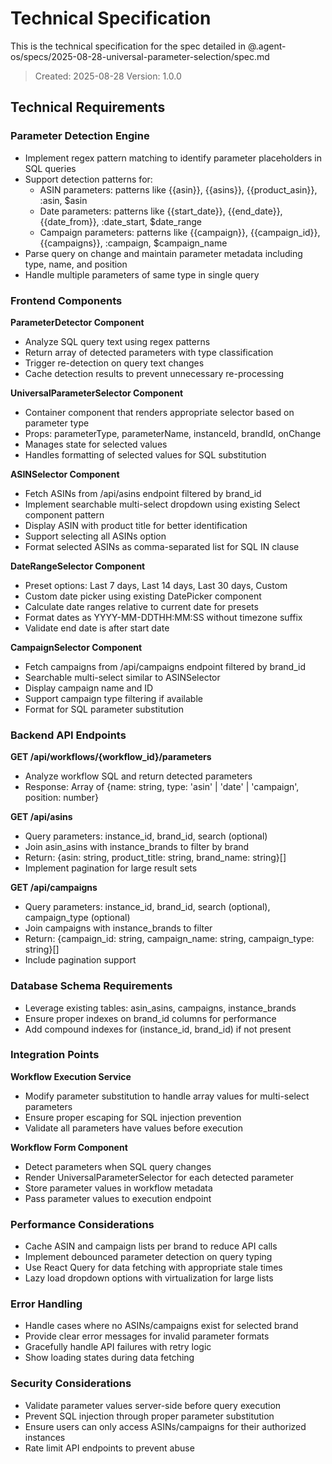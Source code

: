 # Technical Specification

This is the technical specification for the spec detailed in @.agent-os/specs/2025-08-28-universal-parameter-selection/spec.md

> Created: 2025-08-28
> Version: 1.0.0

## Technical Requirements

### Parameter Detection Engine
- Implement regex pattern matching to identify parameter placeholders in SQL queries
- Support detection patterns for:
  - ASIN parameters: patterns like {{asin}}, {{asins}}, {{product_asin}}, :asin, $asin
  - Date parameters: patterns like {{start_date}}, {{end_date}}, {{date_from}}, :date_start, $date_range
  - Campaign parameters: patterns like {{campaign}}, {{campaign_id}}, {{campaigns}}, :campaign, $campaign_name
- Parse query on change and maintain parameter metadata including type, name, and position
- Handle multiple parameters of same type in single query

### Frontend Components

**ParameterDetector Component**
- Analyze SQL query text using regex patterns
- Return array of detected parameters with type classification
- Trigger re-detection on query text changes
- Cache detection results to prevent unnecessary re-processing

**UniversalParameterSelector Component**
- Container component that renders appropriate selector based on parameter type
- Props: parameterType, parameterName, instanceId, brandId, onChange
- Manages state for selected values
- Handles formatting of selected values for SQL substitution

**ASINSelector Component**
- Fetch ASINs from /api/asins endpoint filtered by brand_id
- Implement searchable multi-select dropdown using existing Select component pattern
- Display ASIN with product title for better identification
- Support selecting all ASINs option
- Format selected ASINs as comma-separated list for SQL IN clause

**DateRangeSelector Component**
- Preset options: Last 7 days, Last 14 days, Last 30 days, Custom
- Custom date picker using existing DatePicker component
- Calculate date ranges relative to current date for presets
- Format dates as YYYY-MM-DDTHH:MM:SS without timezone suffix
- Validate end date is after start date

**CampaignSelector Component**
- Fetch campaigns from /api/campaigns endpoint filtered by brand_id
- Searchable multi-select similar to ASINSelector
- Display campaign name and ID
- Support campaign type filtering if available
- Format for SQL parameter substitution

### Backend API Endpoints

**GET /api/workflows/{workflow_id}/parameters**
- Analyze workflow SQL and return detected parameters
- Response: Array of {name: string, type: 'asin' | 'date' | 'campaign', position: number}

**GET /api/asins**
- Query parameters: instance_id, brand_id, search (optional)
- Join asin_asins with instance_brands to filter by brand
- Return: {asin: string, product_title: string, brand_name: string}[]
- Implement pagination for large result sets

**GET /api/campaigns**
- Query parameters: instance_id, brand_id, search (optional), campaign_type (optional)
- Join campaigns with instance_brands to filter
- Return: {campaign_id: string, campaign_name: string, campaign_type: string}[]
- Include pagination support

### Database Schema Requirements
- Leverage existing tables: asin_asins, campaigns, instance_brands
- Ensure proper indexes on brand_id columns for performance
- Add compound indexes for (instance_id, brand_id) if not present

### Integration Points

**Workflow Execution Service**
- Modify parameter substitution to handle array values for multi-select parameters
- Ensure proper escaping for SQL injection prevention
- Validate all parameters have values before execution

**Workflow Form Component**
- Detect parameters when SQL query changes
- Render UniversalParameterSelector for each detected parameter
- Store parameter values in workflow metadata
- Pass parameter values to execution endpoint

### Performance Considerations
- Cache ASIN and campaign lists per brand to reduce API calls
- Implement debounced parameter detection on query typing
- Use React Query for data fetching with appropriate stale times
- Lazy load dropdown options with virtualization for large lists

### Error Handling
- Handle cases where no ASINs/campaigns exist for selected brand
- Provide clear error messages for invalid parameter formats
- Gracefully handle API failures with retry logic
- Show loading states during data fetching

### Security Considerations
- Validate parameter values server-side before query execution
- Prevent SQL injection through proper parameter substitution
- Ensure users can only access ASINs/campaigns for their authorized instances
- Rate limit API endpoints to prevent abuse